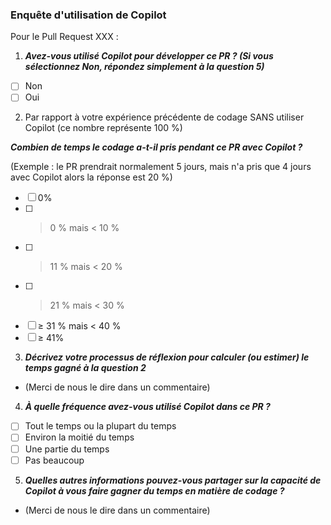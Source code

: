 ### Enquête d'utilisation de Copilot

Pour le Pull Request XXX :

1. ***Avez-vous utilisé Copilot pour développer ce PR ? (Si vous sélectionnez Non, répondez simplement à la question 5)***
- [ ] Non
- [ ] Oui

2. Par rapport à votre expérience précédente de codage SANS utiliser Copilot (ce nombre représente 100 %)

***Combien de temps le codage a-t-il pris pendant ce PR avec Copilot ?***
   
(Exemple : le PR prendrait normalement 5 jours, mais n'a pris que 4 jours avec Copilot alors la réponse est 20 %)
- [ ] 0%
- [ ] > 0 % mais < 10 %
- [ ] > 11 % mais < 20 %
- [ ] > 21 % mais < 30 %
- [ ] ≥ 31 % mais < 40 %
- [ ] ≥ 41%

3. ***Décrivez votre processus de réflexion pour calculer (ou estimer) le temps gagné à la question 2***

- (Merci de nous le dire dans un commentaire)

4. ***À quelle fréquence avez-vous utilisé Copilot dans ce PR ?***
- [ ] Tout le temps ou la plupart du temps
- [ ] Environ la moitié du temps
- [ ] Une partie du temps
- [ ] Pas beaucoup

5. ***Quelles autres informations pouvez-vous partager sur la capacité de Copilot à vous faire gagner du temps en matière de codage ?***

- (Merci de nous le dire dans un commentaire)